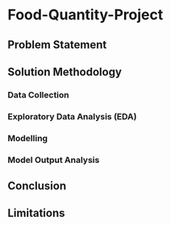 # Food-Quantity-Project

## Problem Statement

## Solution Methodology

### Data Collection 

### Exploratory Data Analysis (EDA)

### Modelling

### Model Output Analysis 

## Conclusion 

## Limitations

